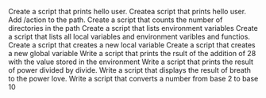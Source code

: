 Create a script that prints hello user.
Createa script that prints hello user.
Add /action to the path.
Create a script that counts the number of directories in the path
Create a script that lists environment variables
Create a script that lists all local variables and environment varibles and functios.
Create a script that creates a new local variable
Create a script that creates a new global variable
Write a script that prints the rsult of the addition of 28 with the value stored in the environment
Write a script that prints the result of power divided by divide.
Write a script that displays the result of breath to the power love.
Write a script that converts a number from base 2 to base 10
